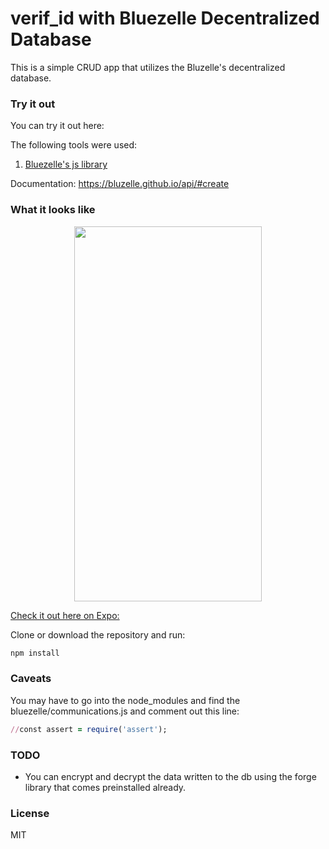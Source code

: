 # verif_id with Bluezelle Decentralized Database


This is a simple CRUD app that utilizes the Bluzelle's decentralized database. 


### Try it out
You can try it out here: 

The following tools were used:
1. [Bluezelle's js library](https://github.com/bluzelle/swarmclient-js)

Documentation: https://bluzelle.github.io/api/#create


### What it looks like

<p align="center">
	<img src="./screenshots/ss.gif" width="300" height="600"/>
</p>

[Check it out here on Expo:](https://expo.io/@kh42/verif_id)

Clone or download the repository and run:
```ruby
npm install
```


### Caveats

You may have to go into the node_modules and find the bluezelle/communications.js and comment out this line:

```ruby
//const assert = require('assert');
```



### TODO

- You can encrypt and decrypt the data written to the db using the forge library that comes preinstalled already. 

### License
MIT
